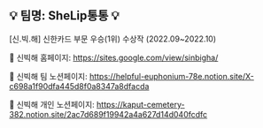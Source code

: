 ## :bulb: 팀명: SheLip통통 :bulb:  

[신.빅.해] 신한카드 부문 우승(1위) 수상작 (2022.09~2022.10)

:pushpin: 신빅해 홈페이지: <https://sites.google.com/view/sinbigha/>

:pushpin: 신빅해 팀 노션페이지: <https://helpful-euphonium-78e.notion.site/X-c698a1f90dfa445d8f0a8347a8dfacda>

:pushpin: 신빅해 개인 노션페이지: <https://kaput-cemetery-382.notion.site/2ac7d689f19942a4a627d14d040fcdfc>
